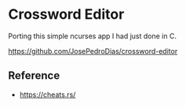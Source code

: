 # Crossword Editor

Porting this simple ncurses app I had just done in C.

https://github.com/JosePedroDias/crossword-editor

## Reference

- https://cheats.rs/
